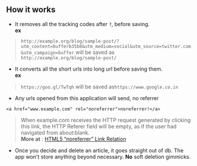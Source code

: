 ## How it works
	
* It removes all the tracking codes after `?`,  before saving.  
**ex**  

>`http://example.org/blog/sample-post/?utm_content=bufferb35b8&utm_medium=social&utm_source=twitter.com&utm_campaign=buffer` will be saved as
		`http://example.org/blog/sample-post/`

* It converts all the short urls into long url before saving them.  
**ex**

> `https://goo.gl/TwTqh` will be saved as`https://www.google.co.in`

* Any urls opened from this application will send, no referrer

```<a href="www.example.com" rel="noreferrer">noreferrer!</a>```

>When example.com receives the HTTP request generated by clicking this link, the HTTP Referer field will be empty, as if the user had navigated from about:blank.  
**More at** : [HTML5 “noreferrer” Link Relation](https://webkit.org/blog/907/webkit-nightlies-support-html5-noreferrer-link-relation/)

* Once you decide and delete an article, it goes straight out of db. The app won't store anything beyond necessary. **No** soft deletion gimmicks. 